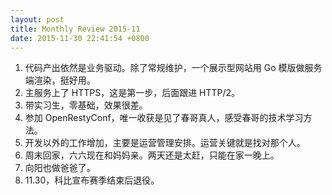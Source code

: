 ```yaml
---
layout: post
title: Monthly Review 2015-11
date: 2015-11-30 22:41:54 +0800
---
```


1. 代码产出依然是业务驱动。除了常规维护，一个展示型网站用 Go 模版做服务端渲染，挺好用。
2. 主服务上了 HTTPS，这是第一步，后面跟进 HTTP/2。
3. 带实习生，零基础，效果很差。
4. 参加 OpenRestyConf，唯一收获是见了春哥真人，感受春哥的技术学习方法。
5. 开发以外的工作增加，主要是运营管理安排。运营关键就是找对那个人。
6. 周末回家，六六现在和妈妈亲。两天还是太赶，只能在家一晚上。
7. 向阳也做爸爸了。
8. 11.30，科比宣布赛季结束后退役。
